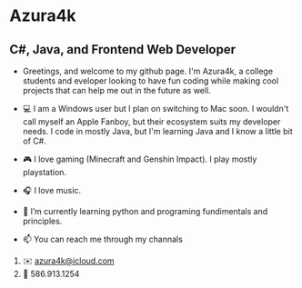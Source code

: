 # Azura4k
## C#, Java, and Frontend Web Developer
- Greetings, and welcome to my github page. I'm Azura4k, a college students and eveloper looking to have fun coding while making cool projects that can help me out in the future as well.
<!--
**azura4k/Azura4k** is a ✨ _special_ ✨ repository because its `README.md` (this file) appears on your GitHub profile.
-->
- 💻 I am a Windows user but I plan on switching to Mac soon. I wouldn't call myself an Apple Fanboy, but their ecosystem suits my developer needs. I code in mostly Java, but I'm learning Java and I know a little bit of C#. 

- 🎮 I love gaming (Minecraft and Genshin Impact). I play mostly playstation.

- 🎧 I love music.

- 🌱 I’m currently learning python and programing fundimentals and principles.

- 📫 You can reach me through my channals
 1. ✉️ azura4k@icloud.com
 2. 📱 586.913.1254

